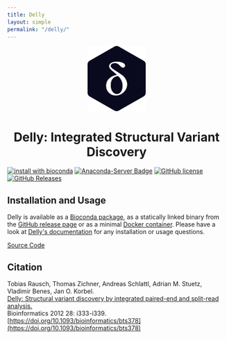 ```yaml
---
title: Delly
layout: simple
permalink: "/delly/"
---
```


<p align="center">
   <a href="https://academic.oup.com/bioinformatics/article/28/18/i333/245403/DELLY-structural-variant-discovery-by-integrated">
   <img height="150" src="https://raw.githubusercontent.com/dellytools/assets/master/delly-logo/delly-logo-539x600.png">
   </a>
   <h1 align="center">Delly: Integrated Structural Variant Discovery</h1>
</p>

[![install with bioconda](https://img.shields.io/badge/install%20with-bioconda-brightgreen.svg?style=flat-square)](http://bioconda.github.io/recipes/delly/README.html)
[![Anaconda-Server Badge](https://anaconda.org/bioconda/delly/badges/downloads.svg)](https://anaconda.org/bioconda/delly)
[![GitHub license](https://img.shields.io/badge/License-GPLv3-blue.svg)](https://raw.githubusercontent.com/dellytools/delly/master/LICENSE)
[![GitHub Releases](https://img.shields.io/github/release/dellytools/delly.svg)](https://github.com/dellytools/delly/releases)


## Installation and Usage

Delly is available as a [Bioconda package](https://anaconda.org/bioconda/delly), as a statically linked binary from the [GitHub release page](https://github.com/dellytools/delly/releases/) or as a minimal [Docker container](https://hub.docker.com/r/dellytools/delly/). Please have a look at [Delly's documentation](https://github.com/dellytools/delly/blob/master/README.md) for any installation or usage questions.

[Source Code](https://github.com/dellytools/delly/)

## Citation

Tobias Rausch, Thomas Zichner, Andreas Schlattl, Adrian M. Stuetz, Vladimir Benes, Jan O. Korbel.  
[Delly: Structural variant discovery by integrated paired-end and split-read analysis.](http://bioinformatics.oxfordjournals.org/content/28/18/i333.abstract)      
Bioinformatics 2012 28: i333-i339.      
[https://doi.org/10.1093/bioinformatics/bts378](https://doi.org/10.1093/bioinformatics/bts378)
